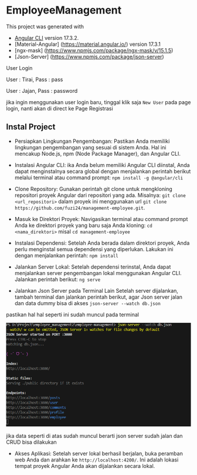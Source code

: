 # EmployeeManagement

This project was generated with 
- [Angular CLI](https://github.com/angular/angular-cli) version 17.3.2.
- [Material-Angular] (https://material.angular.io/) version 17.3.1
- [ngx-mask] (https://www.npmjs.com/package/ngx-mask/v/15.1.5)
- [Json-Server] (https://www.npmjs.com/package/json-server)

User Login

User : Tirai,
Pass : pass

User : Jajan,
Pass : password

jika ingin menggunakan user login baru, tinggal klik saja `New User` pada page login, nanti akan di direct ke Page Registrasi

## Instal Project

- Persiapkan Lingkungan Pengembangan: 
Pastikan Anda memiliki lingkungan pengembangan yang sesuai di sistem Anda. Hal ini mencakup Node.js, npm (Node Package Manager), dan Angular CLI.

- Instalasi Angular CLI:
ika Anda belum memiliki Angular CLI diinstal, Anda dapat menginstalnya secara global dengan menjalankan perintah berikut melalui terminal atau command prompt:
`npm install -g @angular/cli`

- Clone Repository:
Gunakan perintah git clone untuk mengkloning repositori proyek Angular dari repositori yang ada. Misalnya:
`git clone <url_repositori>` dalam proyek ini menggunakan url `git clone https://github.com/fuzi24/management-employee.git`.

- Masuk ke Direktori Proyek:
Navigasikan terminal atau command prompt Anda ke direktori proyek yang baru saja Anda kloning:
`cd <nama_direktori>` misal `cd management-employee`

- Instalasi Dependensi:
Setelah Anda berada dalam direktori proyek, Anda perlu menginstal semua dependensi yang diperlukan. Lakukan ini dengan menjalankan perintah:
`npm install`

- Jalankan Server Lokal:
Setelah dependensi terinstal, Anda dapat menjalankan server pengembangan lokal menggunakan Angular CLI. Jalankan perintah berikut:
`ng serve`

- Jalankan Json Server pada Terminal Lain
Setelah server dijalankan, tambah terminal dan jalankan perintah berikut, agar Json server jalan dan data dummy bisa di akses
`json-server --watch db.json`

pastikan hal hal seperti ini sudah muncul pada terminal

![alt text](image.png)

jika data seperti di atas sudah muncul berarti json server sudah jalan dan CRUD bisa dilakukan

- Akses Aplikasi:
Setelah server lokal berhasil berjalan, buka peramban web Anda dan arahkan ke `http://localhost:4200/`. Ini adalah lokasi tempat proyek Angular Anda akan dijalankan secara lokal.

<!-- ## Development server

Run `ng serve` for a dev server. Navigate to `http://localhost:4200/`. The application will automatically reload if you change any of the source files.

## Code scaffolding

Run `ng generate component component-name` to generate a new component. You can also use `ng generate directive|pipe|service|class|guard|interface|enum|module`.

## Build

Run `ng build` to build the project. The build artifacts will be stored in the `dist/` directory.

## Running unit tests

Run `ng test` to execute the unit tests via [Karma](https://karma-runner.github.io).

## Running end-to-end tests

Run `ng e2e` to execute the end-to-end tests via a platform of your choice. To use this command, you need to first add a package that implements end-to-end testing capabilities.

## Further help

To get more help on the Angular CLI use `ng help` or go check out the [Angular CLI Overview and Command Reference](https://angular.io/cli) page. -->

